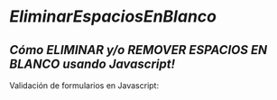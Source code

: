 # **_EliminarEspaciosEnBlanco_**

## **_Cómo ELIMINAR y/o REMOVER ESPACIOS EN BLANCO usando Javascript!_**

Validación de formularios en Javascript:
